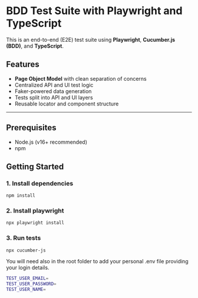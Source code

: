 # BDD Test Suite with Playwright and TypeScript

This is an end-to-end (E2E) test suite using **Playwright**, **Cucumber.js (BDD)**, and **TypeScript**.

## Features

- **Page Object Model** with clean separation of concerns
- Centralized API and UI test logic
- Faker-powered data generation
- Tests split into API and UI layers
- Reusable locator and component structure

---

## Prerequisites

- Node.js (v16+ recommended)
- npm

## Getting Started

### 1. Install dependencies

```bash
npm install
```

### 2. Install playwright

```bash
npx playwright install
```

### 3. Run tests

```bash
npx cucumber-js
```

You will need also in the root folder to add your personal .env file providing
your login details.

```bash
TEST_USER_EMAIL=
TEST_USER_PASSWORD=
TEST_USER_NAME=
```
